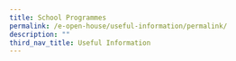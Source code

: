 ```yaml
---
title: School Programmes
permalink: /e-open-house/useful-information/permalink/
description: ""
third_nav_title: Useful Information
---
```

